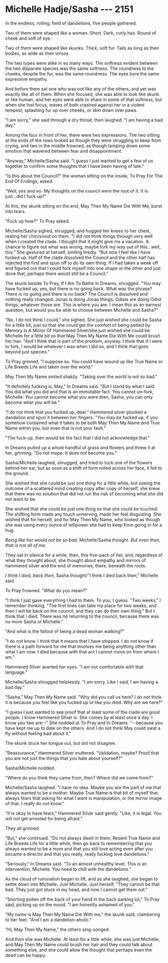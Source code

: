 # Michelle Hadje/Sasha --- 2151

In the endless, rolling, field of dandelions, five people gathered.

Two of them were shaped like a woman. Short. Dark, curly hair. Round of cheek and soft of eye.

Two of them were shaped like skunks. Thick, soft fur. Tails as long as their bodies, as wide as their torsos.

The two types were alike in so many ways. The softness evident between the two disparate species was the same softness. The roundness to the cheeks, despite the fur, was the same roundness. The eyes bore the same expressive empathy.

And before them sat one who was not like any of the others, and yet was exactly like all of them. When she focused, she was able to look like skunk or like human, and her eyes were able to share in some of that softness, but when she lost focus, waves of both crashed against her in a violent tempest, splashing fur up over cheeks, or skin down over paws.

"I am sorry," she said through a dry throat, then laughed. "I am having a bad day."

Among the four in front of her, there were two expressions. The two sitting at the ends of the rows looked as though they were struggling to keep from crying, and two in the middle frowned, as though tamping down some emotion that wavered between fear and disappointment.

"Anyway," Michelle/Sasha said. "I guess I just wanted to get a few of us together to confirm some thoughts that I have been having of late."

"Is this about the Council?" the woman sitting on the inside, To Pray For The End Of Endings, asked.

"Well, yes and no. My thoughts on the council were the root of it. It is just...did I fuck up?"

At this, the skunk sitting on the end, May Then My Name Die With Me, burst into tears.

"Fuck up how?" To Pray asked.

Michelle/Sasha sighed, shrugged, and hugged her knees to her chest, resting her chin/snout on them. "I did not think things through very well when I created the clade. I thought that it might give me a vacation. A chance to figure out what was wrong, maybe fork my way out of this...well, this." She gestured at herself, smiling tiredly. "But now I feel like I have fucked up. Half of the clade dissolved the Council and the other half has rejected the first and spun off to do its own thing. If I had taken a week off and figured out that I could fork myself into one shape or the other and just done that, perhaps there would still be a Council."

The skunk beside To Pray, If I Am To Bathe In Dreams, shrugged. "You may have fucked up, yes, but there is no going back. What was the phrase? There is no going and there is no back? The Council is dissolved and nothing really changed. Jonas is doing Jonas things. Odists are doing Odist things, whatever those are. This is where you are. I mean this as an earnest question, but would you be able to choose between Michelle and Sasha?"

"No, I do not think I could," she sighed. She just wished she could be Sasha for a little bit, just so that she could get the comfort of being petted by Memory Is A Mirror Of Hammered Silver/she just wished she could be Michelle for a little bit so that May Then My Name Die With Me could brush her hair. "And I think that is part of the problem, anyway. I think that if I were to fork, I would be whatever I was when I did so, and I think that goes beyond just species."

To Pray grinned, "I suppose so. You could have wound up like True Name or Life Breeds Life and taken over the world."

May Then My Name smiled shakily. "Taking over the world is not so bad."

"It definitely fucking is, May," In Dreams said. "But I stand by what I said. You did what you did and that is an immutable fact. You cannot un-fork, Michelle. You cannot become what you were then, Sasha, you can only become what you will be."

"I do not think that you fucked up, dear." Hammered silver plucked a dandelion and spun it between her fingers. "You may *be* fucked up, if you somehow contained what it takes to be both May Then My Name *and* True Name within you, but even that is not your fault."

"The fuck-up, then would be the fact that I did not acknowledge that."

In Dreams pulled up a whole handful of grass and flowers and threw it at her, grinning. "Do not mope. It does not become you."

Sasha/Michelle laughed, shrugged, and tried to tuck one of the flowers behind her ear, but as soon as a shift of form rolled across her face, it fell to the ground.

She wished that she could be just one thing for a little while, but seeing the outcome of a scattered mind creating copy after copy of herself, she knew that there was no solution that did not run the risk of becoming what she did not want to be.

She wished that she could be just one thing so that she could be touched. The shifting form made any touch unnerving, made her feel disgusting. She wished that for herself, and for May Then My Name, who looked as though she was using every ounce of willpower she had to keep from going in for a hug.

*Being like her would not be so bad,* Michelle/Sasha thought. *But even then, that is not all of me.*

They sat in silence for a while, then, this five-pack of her, and, regardless of what they thought about, she thought about empathy and mirrors of hammered silver and the end of memories, there, beneath the roots.

*I think I died, back then,* Sasha thought/"I think I died back then," Michelle said.

To Pray frowned. "What do you mean?"

"I think I just gave everything I had to them. To you, I guess. "Two weeks," I remember thinking. "The first lines can take my place for two weeks, and then I will be back on the council, and they can do their own thing." But I think that I died. There was no returning to the council, because there was no more Sasha or Michelle."

"And what is the fallout of being a dead woman walking?"

"I do not know. I think that it means that I have stopped. I do not know if there is a path forward for me that involves me being anything other than what I am now. I died because with that act I cannot move on from where I am."

Hammered Silver averted her eyes. "I am not comfortable with that language."

Michelle/Sasha shrugged helplessly. "I am sorry. Like I said, I am having a bad day."

"Sasha," May Then My Name said. "Why did you call us here? I do not think it is because you feel like you fucked up or like you died. Why are we here?"

"I guess I just wanted to see proof that at least some of the clade are good people. I know Hammered Silver is. She comes by at least once a day. I know you two are--" She nodded at To Pray and In Dreams. "--because you have kept me up to date on the others. And I do not think May could swat a fly without feeling bad about it."

The skunk stuck her tongue out, but did not disagree.

"Reassurance," Hammered Silver muttered. "Validation, maybe? Proof that you are not just the things that you hate about yourself?"

Sasha/Michelle nodded.

"Where do you think they came from, then? Where did we come from?"

Michelle/Sasha laughed. "I have no idea. Maybe you are the part of me that always wanted to be a mother. Maybe True Name is that bit of myself that always fears that asking for what I want is manipulation, or the mirror image of that. I really do not know."

"It is okay to have fears," Hammered Silver said gently. "Like, it is legal. You will not get arrested for being afraid."

They all grinned.

"But," she continued. "Do not always dwell in them. Resent True Name and Life Breeds Life for a little while, then go back to remembering that you always wanted to be a mom and that you still love acting even after you became a director and that you really, really fucking love dandelions."

"Seriously," In Dreams said. "To an almost unhealthy level. This is an intervention, Michelle. You need to chill with the dandelions."

As the cloud of rumination began to lift, and as she laughed, she began to settle down into Michelle. Just Michelle. Just herself. "They cannot be that bad. They just got stuck in my head, and now I cannot get them out."

"Snorting pollen off the back of your hand in the back parking lot," To Pray said, picking up on the mood. "I am honestly ashamed of you."

"My name is May Then My Name Die With me," the skunk said, clambering to her feet. "And I am a dandelion-aholic."

"Hi, May Then My Name," the others sing-songed.

And then she was Michelle. At least for a little while, she was just Michelle, and May Then My Name could brush her hair and they could talk about something else, and she could allow the thought that perhaps even the dead can be happy.
